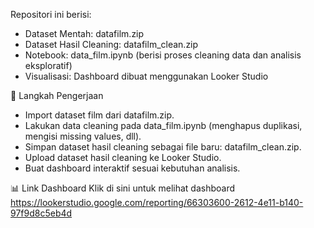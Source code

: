 Repositori ini berisi:
- Dataset Mentah: datafilm.zip
- Dataset Hasil Cleaning: datafilm_clean.zip
- Notebook: data_film.ipynb (berisi proses cleaning data dan analisis eksploratif)
- Visualisasi: Dashboard dibuat menggunakan Looker Studio

📌 Langkah Pengerjaan
- Import dataset film dari datafilm.zip.
- Lakukan data cleaning pada data_film.ipynb (menghapus duplikasi, mengisi missing values, dll).
- Simpan dataset hasil cleaning sebagai file baru: datafilm_clean.zip.
- Upload dataset hasil cleaning ke Looker Studio.
- Buat dashboard interaktif sesuai kebutuhan analisis.

📊 Link Dashboard
Klik di sini untuk melihat dashboard
https://lookerstudio.google.com/reporting/66303600-2612-4e11-b140-97f9d8c5eb4d
